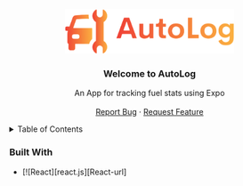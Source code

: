 <!-- PROJECT LOGO -->
<div align="center">
  <a href="https://github.com/oneiwon/AutoLog">
    <img src="assets/images/logoBig.png" alt="Logo"height="80">
  </a>

  <h3 align="center">Welcome to AutoLog</h3>

  <p align="center">
   An App for tracking fuel stats using Expo
    <br />
     <br />
    <a href="https://github.com/oneiwon/AutoLog/issues/new?labels=bug&template=bug-report---.md">Report Bug</a>
    &middot;
    <a href="https://github.com/oneiwon/AutoLog/issues/new?labels=bug&template=feature-request---.md">Request Feature</a>
  </p>
</div>

<!-- TABLE OF CONTENTS -->
<details>
  <summary>Table of Contents</summary>
  <ol>
    <li>
      <a href="#about-the-project">About The Project</a>
      <ul>
        <li><a href="#built-with">Built With</a></li>
      </ul>
    </li>
    <li>
      <a href="#getting-started">Getting Started</a>
      <ul>
        <li><a href="#prerequisites">Prerequisites</a></li>
        <li><a href="#installation">Installation</a></li>
      </ul>
    </li>
    <li><a href="#usage">Usage</a></li>
    <li><a href="#roadmap">Roadmap</a></li>
    <li><a href="#contributing">Contributing</a></li>
    <li><a href="#license">License</a></li>
    <li><a href="#contact">Contact</a></li>
    <li><a href="#acknowledgments">Acknowledgments</a></li>
  </ol>
</details>

### Built With

* [![React][react.js][React-url]
